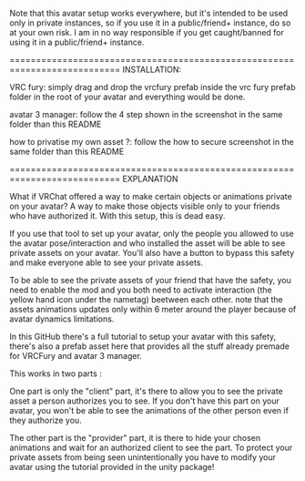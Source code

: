 Note that this avatar setup works everywhere, but it's intended to be used only in private instances, so if you use it in a public/friend+ instance, do so at your own risk. I am in no way responsible if you get caught/banned for using it in a public/friend+ instance.

===========================================================================
INSTALLATION:

VRC fury: simply drag and drop the vrcfury prefab inside the vrc fury prefab folder in the root of your avatar and everything would be done.

avatar 3 manager: follow the 4 step shown in the screenshot in the same folder than this README

how to privatise my own asset ?: follow the how to secure screenshot in the same folder than this README

===========================================================================
EXPLANATION

What if VRChat offered a way to make certain objects or animations private on your avatar? A way to make those objects visible only to your friends who have authorized it. With this setup, this is dead easy.

If you use that tool to set up your avatar, only the people you allowed to use the avatar pose/interaction and who installed the asset will be able to see private assets on your avatar. You'll also have a button to bypass this safety and make everyone able to see your private assets.

To be able to see the private assets of your friend that have the safety, you need to enable the mod and you both need to activate interaction (the yellow hand icon under the nametag) beetween each other. note that the assets animations updates only within 6 meter around the player because of avatar dynamics limitations.

In this GitHub there's a full tutorial to setup your avatar with this safety, there's also a prefab asset here that provides all the stuff already premade for VRCFury and avatar 3 manager.

This works in two parts :

One part is only the "client" part, it's there to allow you to see the private asset a person authorizes you to see. If you don't have this part on your avatar, you won't be able to see the animations of the other person even if they authorize you.

The other part is the "provider" part, it is there to hide your chosen animations and wait for an authorized client to see the part. To protect your private assets from being seen unintentionally you have to modify your avatar using the tutorial provided in the unity package!

